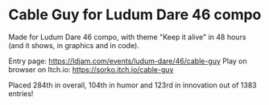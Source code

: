 # Cable Guy for Ludum Dare 46 compo

Made for Ludum Dare 46 compo, with theme "Keep it alive" in 48 hours (and it shows, in graphics and in code).

Entry page: https://ldjam.com/events/ludum-dare/46/cable-guy
Play on browser on Itch.io: https://sorko.itch.io/cable-guy

Placed 284th in overall, 104th in humor and 123rd in innovation out of 1383 entries!
